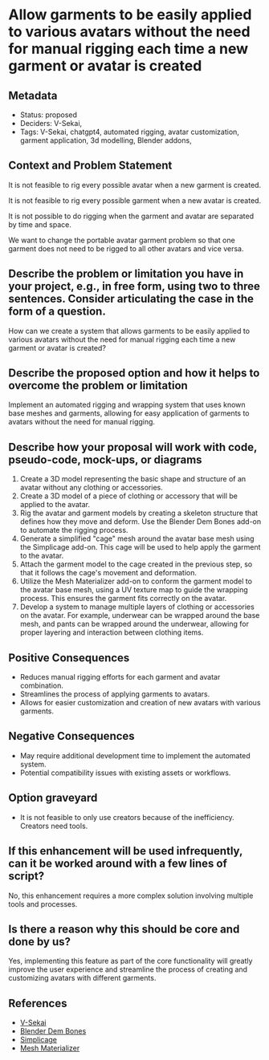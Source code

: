 # Allow garments to be easily applied to various avatars without the need for manual rigging each time a new garment or avatar is created

## Metadata

- Status: proposed
- Deciders: V-Sekai,
- Tags: V-Sekai, chatgpt4, automated rigging, avatar customization, garment application, 3d modelling, Blender addons,

## Context and Problem Statement

It is not feasible to rig every possible avatar when a new garment is created.

It is not feasible to rig every possible garment when a new avatar is created.

It is not possible to do rigging when the garment and avatar are separated by time and space.

We want to change the portable avatar garment problem so that one garment does not need to be rigged to all other avatars and vice versa.

## Describe the problem or limitation you have in your project, e.g., in free form, using two to three sentences. Consider articulating the case in the form of a question.

How can we create a system that allows garments to be easily applied to various avatars without the need for manual rigging each time a new garment or avatar is created?

## Describe the proposed option and how it helps to overcome the problem or limitation

Implement an automated rigging and wrapping system that uses known base meshes and garments, allowing for easy application of garments to avatars without the need for manual rigging.

## Describe how your proposal will work with code, pseudo-code, mock-ups, or diagrams

1. Create a 3D model representing the basic shape and structure of an avatar without any clothing or accessories.
2. Create a 3D model of a piece of clothing or accessory that will be applied to the avatar.
3. Rig the avatar and garment models by creating a skeleton structure that defines how they move and deform. Use the Blender Dem Bones add-on to automate the rigging process.
4. Generate a simplified "cage" mesh around the avatar base mesh using the Simplicage add-on. This cage will be used to help apply the garment to the avatar.
5. Attach the garment model to the cage created in the previous step, so that it follows the cage's movement and deformation.
6. Utilize the Mesh Materializer add-on to conform the garment model to the avatar base mesh, using a UV texture map to guide the wrapping process. This ensures the garment fits correctly on the avatar.
7. Develop a system to manage multiple layers of clothing or accessories on the avatar. For example, underwear can be wrapped around the base mesh, and pants can be wrapped around the underwear, allowing for proper layering and interaction between clothing items.

## Positive Consequences

- Reduces manual rigging efforts for each garment and avatar combination.
- Streamlines the process of applying garments to avatars.
- Allows for easier customization and creation of new avatars with various garments.

## Negative Consequences

- May require additional development time to implement the automated system.
- Potential compatibility issues with existing assets or workflows.

## Option graveyard

* It is not feasible to only use creators because of the inefficiency. Creators need tools.

## If this enhancement will be used infrequently, can it be worked around with a few lines of script?

No, this enhancement requires a more complex solution involving multiple tools and processes.

## Is there a reason why this should be core and done by us?

Yes, implementing this feature as part of the core functionality will greatly improve the user experience and streamline the process of creating and customizing avatars with different garments.

## References

- [V-Sekai](https://v-sekai.org/)
- [Blender Dem Bones](https://blendermarket.com/products/blender-dembones)
- [Simplicage](https://blendermarket.com/products/simplicage)
- [Mesh Materializer](https://blendermarket.com/products/mesh-materializer)
